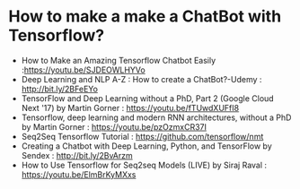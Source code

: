 # How to make a make a ChatBot with Tensorflow? 
* How to Make an Amazing Tensorflow Chatbot Easily :https://youtu.be/SJDEOWLHYVo
* Deep Learning and NLP A-Z : How to create a ChatBot?-Udemy : http://bit.ly/2BFeEYo
* TensorFlow and Deep Learning without a PhD, Part 2 (Google Cloud Next '17) by Martin Gorner : https://youtu.be/fTUwdXUFfI8
* Tensorflow, deep learning and modern RNN architectures, without a PhD by Martin Gorner : https://youtu.be/pzOzmxCR37I
* Seq2Seq Tensorflow Tutorial : https://github.com/tensorflow/nmt
* Creating a Chatbot with Deep Learning, Python, and TensorFlow by Sendex : http://bit.ly/2BvArzm
* How to Use Tensorflow for Seq2seq Models (LIVE) by Siraj Raval : https://youtu.be/ElmBrKyMXxs



